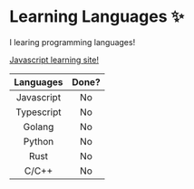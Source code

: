 # Learning Languages ✨

I learing programming languages!

[Javascript learning site!](https://learnjs.vlpt.us)

|Languages |Done?|
|:--------:|:---:|
|Javascript|No   |
|Typescript|No   |
|Golang    |No   |
|Python    |No   |
|Rust      |No   |
|C/C++     |No   |
